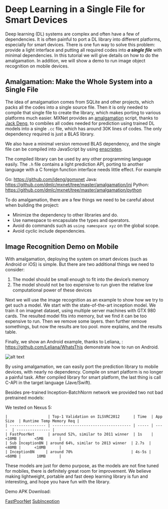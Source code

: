 # Deep Learning in a Single File for Smart Devices

Deep learning (DL) systems are complex and often have a few of dependencies. It is often painful to port a DL library into different platforms, especially for smart devices. There is one fun way to solve this problem:  provide a light interface and putting all required codes into ***a single file*** with minimal dependencies. In this tutorial we will give details on how to do the amalgamation. In addition, we will show a demo to run image object recognition on mobile devices.

## Amalgamation: Make the Whole System into a Single File

The idea of amalgamation comes from SQLite and other projects, which packs all the codes into a single source file. Then it is only needed to compile that single file to create the library, which makes porting to various platforms much easier. MXNet provides an [amalgamation](https://github.com/dmlc/mxnet/tree/master/amalgamation) script, thanks to [Jack Deng](https://github.com/jdeng), to combiles all codes needed for prediction using trained DL models into a single `.cc` file, which has around 30K lines of codes. The only dependency required is just a BLAS library.

We also have a minimal version removed BLAS dependency, and the single file can be compiled into JavaScript by using [enscripten](https://github.com/kripken/emscripten).

The compiled library can be used by any other programming language easily. The `.h` file contains a light prediction API, porting to another language with a C foreign function interface needs little effect. For example

Go: https://github.com/jdeng/gomxnet
Java: https://github.com/dmlc/mxnet/tree/master/amalgamation/jni
Python: https://github.com/dmlc/mxnet/tree/master/amalgamation/python


To do amalgamation, there are a few things we need to be careful about when building the project:
- Minimize the dependency to other libraries and do.
- Use namespace to encapsulate the types and operators.
- Avoid do commands such as ```using namespace xyz``` on the global scope.
- Avoid cyclic include dependencies.


## Image Recognition Demo on Mobile

With amalgamation, deploying the system on smart devices (such as Android or iOS) is simple. But there are two additional things we need to consider:

1. The model should be small enough to fit into the device’s memory
2. The model should not be too expensive to run given the relative low computational power of these devices

Next we will use the image recognition as an example to show how we try to get such a model. We start with the state-of-the-art inception model. We train it on imagnet dataset, using multiple server machines with GTX 980 cards. The resulted model fits into memory, but we find it can be too expensive to run. Then we remove some layers. then further remove somethings, but now the results are too pool. more explains, and the results table.



Finally, we show an Android example, thanks to Leliana, : https://github.com/Leliana/WhatsThis demonstrate how to run on Android.


![alt text](https://raw.githubusercontent.com/dmlc/web-data/master/mxnet/apk/subinception.png "Sub Inception Example")

By using amalgamation, we can easily port the prediction library to mobile devices,  with nearly no dependency. Compile on smart platform is no longer a painful task. After compiled library for smart platform, the last thing is call C-API in the target language (Jave/Swift).

Besides pre-trained Inception-BatchNorm network we provided two not bad pretrained models:

We tested on Nexus 5:


```
|                  | Top-1 Validation on ILSVRC2012      | Time  | App Size  | Runtime Temp Memory Req |
| ---------------- | ----------------------------------- | ----- | ----  | --------------- |
| FastPoorNet      | around 52%, similar to 2011 winner  | 1s    | <10MB |      <5MB       |
| Sub InceptionBN | around 64%, similar to 2013 winner  | 2.7s  | <40MB |      <10MB      |
| InceptionBN     | around 70%                          | 4s-5s | <60MB |       10MB      |
```

These models are just for demo purpose, as the models are not fine tuned for mobiles, there is definitely great room for improvement.  We believe making lightweight, portable and fast deep learning library is fun and interesting, and hope you have fun with the library.

Demo APK Download:

[FastPoorNet](https://github.com/dmlc/web-data/blob/master/mxnet/apk/fastpoornet.apk?raw=true)
[SubInception](https://github.com/dmlc/web-data/blob/master/mxnet/apk/subinception.apk?raw=true)



